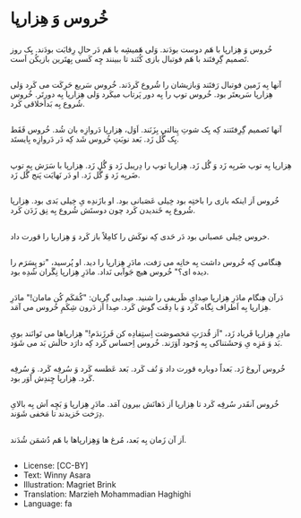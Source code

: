 # خُروس وَ هِزارپا

##
خُروس وَ هِزارپا با هَم دوست بودَند. وَلی هَمیشِه با هَم دَر حالِ رِقابَت بودَند. یِک روز تَصمیم گِرِفتَند با هَم فوتبال بازی کُنَند تا ببینند چِه کَسی بِهتَرین بازیکُن اَست.

##
آنها بِه زَمین فوتبال رَفتَند وَبازیشان را شُروع کَردَند. خُروس سَریع حَرِکَت می کَرد وَلی هِزارپا سَریعتَر بود. خُروس توپ را بِه دور پَرتاب میکَرد وَلی هِزارپا بِه دورتَر. خُروس شُروع بِه بَداَخلاقی کَرد.

##
آنها تَصمیم گِرِفتَتند کِه یِک شوتِ پِنالتی بِزَنَند. اَوَل، هِزارپا دَروازِه بان شُد. خُروس فَقَط یِک گُل زَد. بَعد نوبَتِ خُروس شَد کِه دَر دَروازِه بِایستَد.

##
هِزارپا بِه توپ ضَربِه زَد وَ گُل زَد. هِزارپا توپ را دِریبل زَد وَ گُل زَد. هِزارپا با سَرَش بِه توپ ضَربِه زَد وَ گُل زَد. او دَر نَهایَت پَنج گُل زَد.

##
خُروس اَز اینکه بازی را باختِه بود خِیلی عَصَبانی بود. او بازَندِه یِ خِیلی بَدی بود. هِزارپا شُروع بِه خَندیدن کَرد چون دوستَش شُروع بِه نِق زَدَن کَرد.

##
خروس خِیلی عصبانی بود دَر حَدی کِه نوکَش را کامِلاً باز کَرد وَ هِزارپا را قورت داد.

##
هِنگامی کِه خُروس داشت بِه خانِه می رَفت، مادَرِ هِزارپا را دید. او پُرسید، "تو پِسَرَم را دیده ای؟" خُروس هیچ جَوآبی نَداد. مادَرِ هِزارپا نِگَران شُدِه بود.

##
دَرآن هِنگام مادَرِ هِزارپا صِدایِ ظَریفی را شنید. صِدایی گِریان: "کُمَکَم کُن مامان!" مادَرِ هِزارپا بِه اَطراف نِگاه کَرد وَ با دِقَت گوش کَرد. صِدا اَز دَرون شِکَمِ خُروس می آمَد.

##
مادِرِ هِزارپا فَریاد زَد، "اَز قُدرَتِ مَخصوصَت اِستِفادِه کن فَرزَندَم!" هِزارپاها می تَوانَند بویِ بَد وَ مَزِه یِ وَحشَتناکی بِه وُجود آوَرَند. خُروس اِحساس کَرد کِه دارَد حالَش بَد می شَوَد.

##
خُروس آروغ زَد. بَعداً دوباره قورت داد وَ تُف کَرد. بَعد عَطسه کَرد وَ سُرفِه کَرد. وَ سُرفِه کَرد. هِزارپا چِندِش آوَر بود.

##
خُروس آنقَدر سُرفِه کَرد تا هِزارپا اَز دَهانَش بیرون آمَد. مادَرِ هِزارپا وَ بَچِه اَش بِه بالایِ دِرَخت خَزیدند تا مَخفی شَوَند.

##
اَز آن زَمان بِه بَعد، مُرغ ها وَهِزارپاها با هَم دُشمَن شُدَند.

##
* License: [CC-BY]
* Text: Winny Asara
* Illustration: Magriet Brink
* Translation: Marzieh Mohammadian Haghighi
* Language: fa
